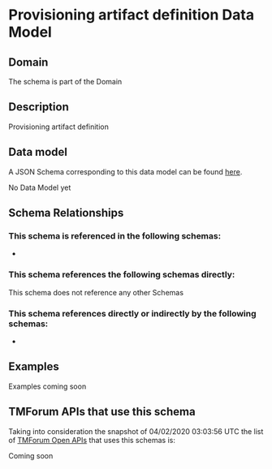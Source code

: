 # Provisioning artifact definition Data Model

## Domain

The  schema is part of the  Domain

## Description

Provisioning artifact definition

## Data model

A JSON Schema corresponding to this data model can be found
[here](https://github.com/tmforum-rand/schemas/blob/candidates/Common/ProvisioningArtifactDefinition.schema.json).

No Data Model yet

## Schema Relationships

### This schema is referenced in the following schemas:

-

### This schema references the following schemas directly:

This schema does not reference any other Schemas

### This schema references directly or indirectly by the following schemas:

-



## Examples

Examples coming soon

## TMForum APIs that use this schema

Taking into consideration the snapshot of 04/02/2020 03:03:56 UTC the list of [TMForum Open APIs](https://www.tmforum.org/open-apis/) that uses this schemas is:

Coming soon